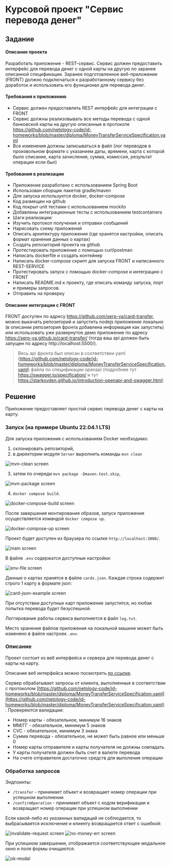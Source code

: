 # Курсовой проект "Сервис перевода денег"

## Задание

#### Описание проекта 

Разработать приложение - REST-сервис. Сервис должен предоставить интерфейс для перевода денег с одной карты на другую по заранее описанной спецификации. Заранее подготовленное веб-приложение (FRONT) должно подключаться к разработанному сервису без доработок и использовать его функционал для перевода денег.

#### Требования к приложению

- Сервис должен предоставлять REST интерфейс для интеграции с FRONT
- Сервис должны реализовывать все методы перевода с одной банковской карты на другую описанные в протоколе https://github.com/netology-code/jd-homeworks/blob/master/diploma/MoneyTransferServiceSpecification.yaml
- Все изменения должны записываться в файл (лог переводов в произвольном формате с указанием даты, времени, карта с которой было списание, карта зачисления, сумма, комиссия, результат операции если был)

#### Требования в реализации

- Приложение разработано с использованием Spring Boot
- Использован сборщик пакетов gradle/maven
- Для запуска используется docker, docker-compose
- Код размещен на github
- Код покрыт unit тестами с использованием mockito
- Добавлены интеграционные тесты с использованием testcontainers
- Шаги реализации:
- Изучить протокол получения и отправки сообщений
- Нарисовать схему приложений
- Описать архитектуру приложения (где хранятся настройки, описать формат хранения данных о картах)
- Создать репозиторий проекта на github
- Протестировать приложение с помощью curl/postman
- Написать dockerfile и создать контейнер
- Написать docker-compose скрипт для запуска FRONT и написанного REST-SERVICE
- Протестировать запуск с помощью docker-compose и интеграцию с FRONT
- Написать README.md к проекту, где описать команду запуска, порт и примеры запросов.
- Отправить на проверку

#### Описание интеграции с FRONT
FRONT доступен по адресу https://github.com/serp-ya/card-transfer, можно выкачать репозиторий и запустить nodejs приложение локально 
(в описании репозитория фронта добавлена информация как запустить) или использовать уже развернутое демо приложение по адресу https://serp-ya.github.io/card-transfer/ (тогда ваш api должен быть запущен по адресу http://localhost:5500/).
> Весь api фронта был описан в соответствии yaml (https://github.com/netology-code/jd-homeworks/blob/master/diploma/MoneyTransferServiceSpecification.yaml)
файла по спецификации openapi (подробнее тут https://swagger.io/specification/ и тут https://starkovden.github.io/introduction-openapi-and-swagger.html)

## Решение

Приложение предоставляет простой сервис перевода денег с карты на карту.

### Запуск (на примере Ubuntu 22.04.1 LTS)

Для запуска приложения с использованием Docker необходимо:

1. склонировать репозиторий,
2. в директории модуля `Server` выролнить команды `mvn clean`

![mvn-clean screen](./assets/mvn-clean-screen.png)

3. затем по очереди `mvn package -Dmaven.test.skip`,

![mvn-package screen](./assets/mvn-package-screen.png)

4. `docker compose build`.

![docker-compose-build screen](./assets/docker-compose-build.png)

После завершения монтирования образов, запуск приложения осуществляется командой `docker compose up`.

![docker-compose-up screen](./assets/docker-compose-up.png)

Проект будет доступен из браузера по ссылке `http://localhost:3000/`.

![main screen](./assets/main-page.png)

В файле `.env` содержатся доступные настройки:

![env-file screen](./assets/env-file.png)

Данные о картах хранятся в файле `cards.json`.
Каждая строка содержит строго 1 карту в формате json:

![card-json-example screen](./assets/cards-json.png)

При отсутствии доступных карт приложение запустится, но любая попытка перевода будет безуспешной.

Логгирование работы сервиса выполняется в файл `log.txt`.

Место хранения файлов приложения на локальной машине может быть изменено в файле настроек `.env`.

### Описание

Проект состоит из веб интерфейса и сервера для перевода денег с карты на карту.

Описание веб интерфейса можно посмотреть [по ссылке](./WebClient/card-transfer-master/README.md).

Сервер обрабатывает запросы от клиента, выполненные в соответствии с протоколом
[https://github.com/netology-code/jd-homeworks/blob/master/diploma/MoneyTransferServiceSpecification.yaml](https://github.com/netology-code/jd-homeworks/blob/master/diploma/MoneyTransferServiceSpecification.yaml)
.
Проверяются валидации:

* Номер карты - обязательное, минимум 16 знаков
* ММ/ГГ - обязательное, минимум 5 знаков
* CVC - обязательное, минимум 3 знака
* Сумма перевода - обязательное, не может быть равное или меньше 0
* Номер карты отправителя и карты получателя не должны совпадать
* У карты получателя должен быть счет в валюте перевода
* На счете отправителя достаточно средств для выполения операции

### Обработка запросов

Эндпоинты:

* `/transfer` - принимает объект и возвращает номер операции при успешном выполнении
* `/confirmOperation` - принимает объект с кодом верификации и возвращает номер операции при успешном выполнении

Если какой-либо из указанных валидаций не соблюдается, то выбрасывается исключение и клиенту возвращается ответ с
ошибкой:

![invalidate-request screen](./assets/invalidate-request.png) ![no-money-err screen](./assets/no-money-err.png)

При успешном завершении, отображается соответствующее модальное окно и поля формы очищаются.

![ok-modal](./assets/ok-modal.png)
